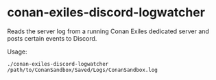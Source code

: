 # conan-exiles-discord-logwatcher

Reads the server log from a running Conan Exiles dedicated server and posts certain events to Discord.

Usage:

`./conan-exiles-discord-logwatcher /path/to/ConanSandbox/Saved/Logs/ConanSandbox.log`
